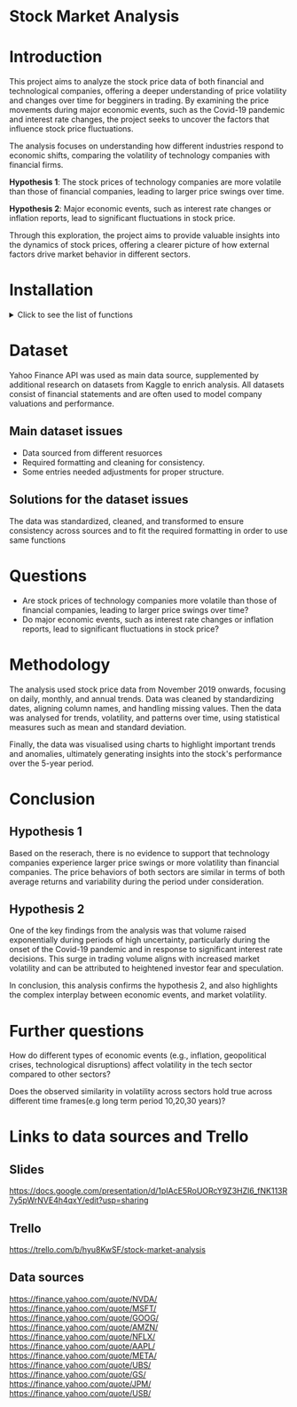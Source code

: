# Stock Market Analysis

# Introduction
This project aims to analyze the stock price data of both financial and technological companies, offering a deeper understanding of price volatility and changes over time for begginers in trading. By examining the price movements during major economic events, such as the Covid-19 pandemic and interest rate changes, the project seeks to uncover the factors that influence stock price fluctuations.

The analysis focuses on understanding how different industries respond to economic shifts, comparing the volatility of technology companies with financial firms.

**Hypothesis 1**:
The stock prices of technology companies are more volatile than those of financial companies, leading to larger price swings over time.

**Hypothesis 2**:
Major economic events, such as interest rate changes or inflation reports, lead to significant fluctuations in stock price.

Through this exploration, the project aims to provide valuable insights into the dynamics of stock prices, offering a clearer picture of how external factors drive market behavior in different sectors.

# Installation

<details>
  <summary>Click to see the list of functions</summary>
1. **Clone the repository**:

```bash
git clone https://github.com/YourUsername/repository_name.git
```

2. **Install UV**

If you're a MacOS/Linux user type:

```bash
curl -LsSf https://astral.sh/uv/install.sh | sh
```

If you're a Windows user open an Anaconda Powershell Prompt and type :

```bash
powershell -ExecutionPolicy ByPass -c "irm https://astral.sh/uv/install.ps1 | iex"
```

3. **Create an environment**

```bash
uv venv 
```

3. **Activate the environment**

If you're a MacOS/Linux user type (if you're using a bash shell):

```bash
source ./venv/bin/activate
```

If you're a MacOS/Linux user type (if you're using a csh/tcsh shell):

```bash
source ./venv/bin/activate.csh
```

If you're a Windows user type:

```bash
.\venv\Scripts\activate
```

4. **Install dependencies**:

```bash
uv pip install -r requirements.txt
```

## Required packages
Pandas, Numpy, Seaborn, Matplotlib.pyplo, plotly.express, plotly.graph_objects, yfinance 

</details>

# Dataset 
Yahoo Finance API was used as main data source, supplemented by additional research on datasets from Kaggle to enrich analysis. All datasets consist of financial statements and are often used to model company valuations and performance.

## Main dataset issues

- Data sourced from different resuorces
- Required formatting and cleaning for consistency.
- Some entries needed adjustments for proper structure.

## Solutions for the dataset issues

The data was standardized, cleaned, and transformed to ensure consistency across sources and to fit the required formatting in order to use same functions

# Questions

- Are stock prices of technology companies more volatile than those of financial companies, leading to larger price swings over time?
- Do major economic events, such as interest rate changes or inflation reports, lead to significant fluctuations in stock price?


# Methodology

The analysis used stock price data from November 2019 onwards, focusing on daily, monthly, and annual trends. Data was cleaned by standardizing dates, aligning column names, and handling missing values. Then the data was analysed for trends, volatility, and patterns over time, using statistical measures such as mean and standard deviation. 

Finally, the data was visualised using charts to highlight important trends and anomalies, ultimately generating insights into the stock's performance over the 5-year period.

# Conclusion

## Hypothesis 1

Based on the reserach, there is no evidence to support that technology companies experience larger price swings or more volatility than financial companies. The price behaviors of both sectors are similar in terms of both average returns and variability during the period under consideration.

## Hypothesis 2

One of the key findings from the analysis was that volume raised exponentially during periods of high uncertainty, particularly during the onset of the Covid-19 pandemic and in response to significant interest rate decisions. This surge in trading volume aligns with increased market volatility and can be attributed to heightened investor fear and speculation.

In conclusion, this analysis confirms the hypothesis 2, and also highlights the complex interplay between economic events, and market volatility.

# Further questions

How do different types of economic events (e.g., inflation, geopolitical crises, technological disruptions) affect volatility in the tech sector compared to other sectors?

Does the observed similarity in volatility across sectors hold true across different time frames(e.g long term period 10,20,30 years)?

# Links to data sources and Trello

## Slides

https://docs.google.com/presentation/d/1pIAcE5RoUORcY9Z3HZl6_fNK113R7y5pWrNVE4h4qxY/edit?usp=sharing

## Trello

https://trello.com/b/hyu8KwSF/stock-market-analysis

## Data sources


https://finance.yahoo.com/quote/NVDA/
https://finance.yahoo.com/quote/MSFT/
https://finance.yahoo.com/quote/GOOG/
https://finance.yahoo.com/quote/AMZN/
https://finance.yahoo.com/quote/NFLX/
https://finance.yahoo.com/quote/AAPL/
https://finance.yahoo.com/quote/META/
https://finance.yahoo.com/quote/UBS/
https://finance.yahoo.com/quote/GS/
https://finance.yahoo.com/quote/JPM/
https://finance.yahoo.com/quote/USB/
